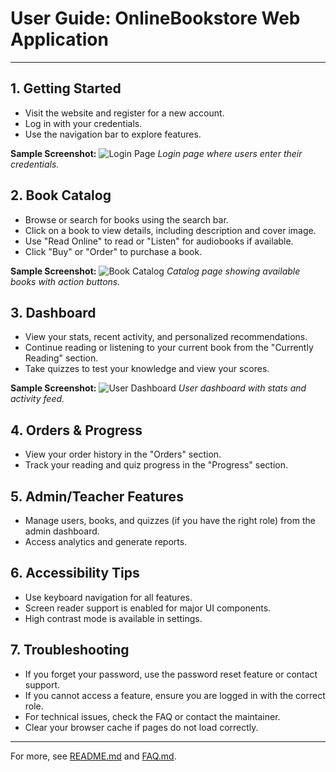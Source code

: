 # User Guide: OnlineBookstore Web Application

---

## 1. Getting Started
- Visit the website and register for a new account.
- Log in with your credentials.
- Use the navigation bar to explore features.

**Sample Screenshot:**
![Login Page](docs/screenshots/login_page.png)
*Login page where users enter their credentials.*

## 2. Book Catalog
- Browse or search for books using the search bar.
- Click on a book to view details, including description and cover image.
- Use "Read Online" to read or "Listen" for audiobooks if available.
- Click "Buy" or "Order" to purchase a book.

**Sample Screenshot:**
![Book Catalog](docs/screenshots/book_catalog.png)
*Catalog page showing available books with action buttons.*

## 3. Dashboard
- View your stats, recent activity, and personalized recommendations.
- Continue reading or listening to your current book from the "Currently Reading" section.
- Take quizzes to test your knowledge and view your scores.

**Sample Screenshot:**
![User Dashboard](docs/screenshots/dashboard.png)
*User dashboard with stats and activity feed.*

## 4. Orders & Progress
- View your order history in the "Orders" section.
- Track your reading and quiz progress in the "Progress" section.

## 5. Admin/Teacher Features
- Manage users, books, and quizzes (if you have the right role) from the admin dashboard.
- Access analytics and generate reports.

## 6. Accessibility Tips
- Use keyboard navigation for all features.
- Screen reader support is enabled for major UI components.
- High contrast mode is available in settings.

## 7. Troubleshooting
- If you forget your password, use the password reset feature or contact support.
- If you cannot access a feature, ensure you are logged in with the correct role.
- For technical issues, check the FAQ or contact the maintainer.
- Clear your browser cache if pages do not load correctly.

---

For more, see [README.md](README.md) and [FAQ.md](FAQ.md).
